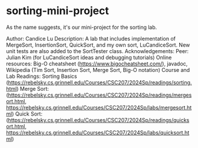 # sorting-mini-project
As the name suggests, it's our mini-project for the sorting lab.

Author: Candice Lu
Description: A lab that includes implementation of MergeSort, InsertionSort, QuickSort, and my own sort, LuCandiceSort. New unit tests are also added to the SortTester class.
Acknowledgements:
    Peer: Julian Kim (for LuCandiceSort ideas and debugging tutorials)
    Online resources: Big-O cheatsheet (https://www.bigocheatsheet.com/),
        javadoc, Wikipedia (Tim Sort, Insertion Sort, Merge Sort, Big-O notation)
    Course and Lab Readings: 
        Sorting Basics (https://rebelsky.cs.grinnell.edu/Courses/CSC207/2024Sp/readings/sorting.html)
        Merge Sort: (https://rebelsky.cs.grinnell.edu/Courses/CSC207/2024Sp/readings/mergesort.html, https://rebelsky.cs.grinnell.edu/Courses/CSC207/2024Sp/labs/mergesort.html)
        Quick Sort: (https://rebelsky.cs.grinnell.edu/Courses/CSC207/2024Sp/readings/quicksort.html, https://rebelsky.cs.grinnell.edu/Courses/CSC207/2024Sp/labs/quicksort.html)



